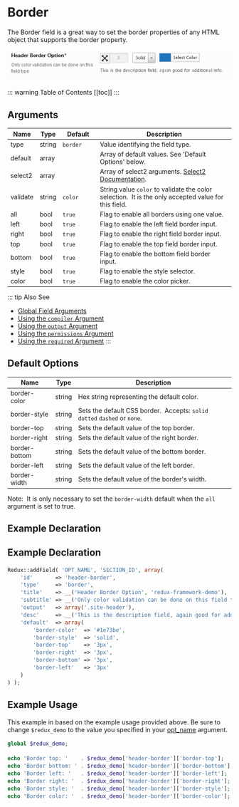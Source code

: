 # Border

The Border field is a great way to set the border properties of any HTML object that supports the border property.

<span style="display:block;text-align:center">![](./img/border.png)</span>

::: warning Table of Contents
[[toc]]
:::

## Arguments
|Name|Type|<div style="width:70px;">Default</div>|Description|
|--- |--- |--- |--- |
|type|string|`border`|Value identifying the field type.|
|default|array||Array of default values. See 'Default Options' below.|
|select2|array||Array of select2 arguments. [Select2 Documentation](https://select2.org/configuration/options-api).|
|validate|string|`color`|String value `color` to validate the color selection.  It is the only accepted value for this field.|
|all|bool|`true`|Flag to enable all borders using one value.|
|left|bool|`true`|Flag to enable the left field border input.|
|right|bool|`true`|Flag to enable the right field border input.|
|top|bool|`true`|Flag to enable the top field border input.|
|bottom|bool|`true`|Flag to enable the bottom field border input.|
|style|bool|`true`|Flag to enable the style selector.|
|color|bool|`true`|Flag to enable the color picker.|

::: tip Also See
- [Global Field Arguments](../configuration/fields/arguments.md)
- [Using the `compiler` Argument](../configuration/fields/compiler.md)
- [Using the `output` Argument](../configuration/fields/output.html)
- [Using the `permissions` Argument](../configuration/fields/permissions.md)
- [Using the `required` Argument](../configuration/fields/required.md)
:::

## Default Options
|Name|Type|Description|
|--- |--- |--- |
|border-color|string|Hex string representing the default color.|
|border-style|string|Sets the default CSS border.  Accepts: `solid` `dotted` `dashed` or `none`.|
|border-top|string|Sets the default value of the top border.|
|border-right|string|Sets the default value of the right border.|
|border-bottom|string|Sets the default value of the bottom border.|
|border-left|string|Sets the default value of the left border.|
|border-width|string|Sets the default value of the border's width.|


Note:  It is only necessary to set the `border-width` default when the `all` argument is set to true.


## Example Declaration
<script>
import builder from './border.json';
export default {
    data () {
        return {
            builder: builder,
            defaults: {
                'color'       : '#333', 
                'font-style'  : '700', 
                'font-family' : 'Abel', 
                'google'      : true,
                'font-size'   : '33px', 
                'line-height' : '40'
            }
        };
    }
}
</script>
<builder :builder_json="builder" :builder_defaults="defaults" />



## Example Declaration
```php
Redux::addField( 'OPT_NAME', 'SECTION_ID', array(
    'id'       => 'header-border',
    'type'     => 'border',
    'title'    => __('Header Border Option', 'redux-framework-demo'),
    'subtitle' => __('Only color validation can be done on this field type', 'redux-framework-demo'),
    'output'   => array('.site-header'),
    'desc'     => __('This is the description field, again good for additional info.', 'redux-framework-demo'),
    'default'  => array(
        'border-color'  => '#1e73be', 
        'border-style'  => 'solid', 
        'border-top'    => '3px', 
        'border-right'  => '3px', 
        'border-bottom' => '3px', 
        'border-left'   => '3px'
    )
) );
```

## Example Usage
This example in based on the example usage provided above. Be sure to change `$redux_demo` to the value you specified in your [opt_name](../configuration/global_arguments.md#opt_name) argument.

```php
global $redux_demo;

echo 'Border top: '    . $redux_demo['header-border']['border-top'];
echo 'Border bottom: ' . $redux_demo['header-border']['border-bottom'];
echo 'Border left: '   . $redux_demo['header-border']['border-left'];
echo 'Border right: '  . $redux_demo['header-border']['border-right'];
echo 'Border style: '  . $redux_demo['header-border']['border-style'];
echo 'Border color: '  . $redux_demo['header-border']['border-color'];
```

